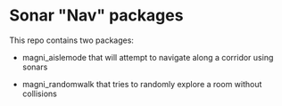 # Sonar "Nav" packages

This repo contains two packages:

- magni_aislemode that will attempt to navigate along a corridor using sonars

- magni_randomwalk that tries to randomly explore a room without collisions




